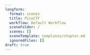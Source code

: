 ```yaml
---
longform:
  format: scenes
  title: PicoCTF
  workflow: Default Workflow
  sceneFolder: /
  scenes: []
  sceneTemplate: templates/chapter.md
  ignoredFiles: []
draft: true
---
```

